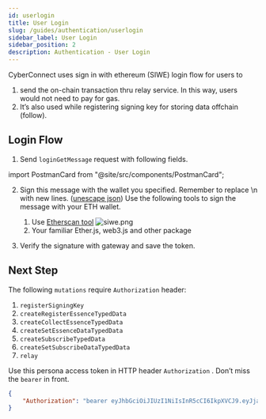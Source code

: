 ```yaml
---
id: userlogin
title: User Login
slug: /guides/authentication/userlogin
sidebar_label: User Login
sidebar_position: 2
description: Authentication - User Login
---
```


CyberConnect uses sign in with ethereum (SIWE) login flow for users to

1. send the on-chain transaction thru relay service. In this way, users would not need to pay for gas.
2. It’s also used while registering signing key for storing data offchain (follow).

## Login Flow

1. Send `loginGetMessage` request with following fields.

import PostmanCard from "@site/src/components/PostmanCard";

<PostmanCard
queryURL="https://www.postman.com/cyberconnect-v2/workspace/cyberconnect-v2/request/20133006-65a1a72b-22e5-4a54-be1d-b1b91dba31ac"
exampleURL="https://www.postman.com/cyberconnect-v2/workspace/cyberconnect-v2/example/20133006-8d396a05-d7cc-4385-9fd4-acb7fa4306a0"
/>

2. Sign this message with the wallet you specified. Remember to replace \n with new lines. ([unescape json](https://www.freeformatter.com/json-escape.html#before-output)) Use the following tools to sign the message with your ETH wallet.

    1. Use [Etherscan tool](https://etherscan.io/verifiedSignatures#)
       ![siwe.png](/img/v2/siwe.png)
    2. Your familiar Ether.js, web3.js and other package

3. Verify the signature with gateway and save the token.

<PostmanCard
queryURL="https://www.postman.com/cyberconnect-v2/workspace/cyberconnect-v2/request/20133006-1d6e0771-8200-45d0-8d63-be0ef2091752"
exampleURL="https://www.postman.com/cyberconnect-v2/workspace/cyberconnect-v2/example/20133006-62493db6-fdda-4d78-af2b-5486e35d0a0d"
/>

## Next Step

The following `mutations` require `Authorization` header:

1. `registerSigningKey`
2. `createRegisterEssenceTypedData`
3. `createCollectEssenceTypedData`
4. `createSetEssenceDataTypedData`
5. `createSubscribeTypedData`
6. `createSetSubscribeDataTypedData`
7. `relay`

Use this persona access token in HTTP header `Authorization` . Don’t miss the `bearer` in front.

```json
{
    "Authorization": "bearer eyJhbGciOiJIUzI1NiIsInR5cCI6IkpXVCJ9.eyJjaGFpbl9pZCI6MSwiZG9tYWluIjoiY3liZXJjb25uZWN0Lm1lIiwiYWRkcmVzcyI6IjB4OTI3ZjM1NTExNzcyMWUwRThBN2I1ZUEyMDAwMmI2NUI4YTU1MTg5MCIsImlzcyI6IkN5YmVyQ29ubmVjdCIsImV4cCI6MTY2NTA4NDU2MywiaWF0IjoxNjYyNDkyNTYzfQ.X3Y-gTTnsmpNRqkZ3vAAv3UOnHBb5WH5EZ2sOcJRPnw"
}
```
